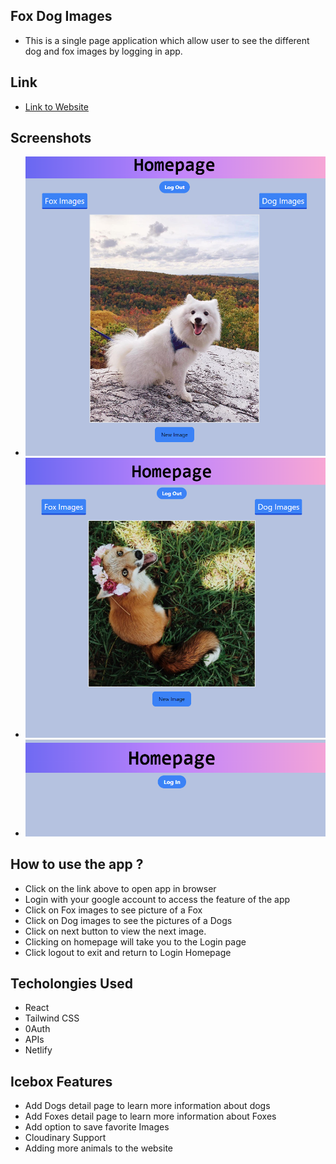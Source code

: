 ## Fox Dog Images
- This is a single page application which allow user to see the different dog and fox images by logging in app.

## Link 
 
 - [Link to Website](https://fox-dog-images.netlify.app/)

## Screenshots 
 - ![Alt text](/images/image-1.png)
 - ![Alt text](/images/image3.png)
 - ![Alt text](/images/image-2.png)
 

## How to use the app ?

- Click on the link above to open app in browser
- Login with your google account to access the feature of the app
- Click on Fox images to see picture of a Fox
- Click on Dog images to see the pictures of a Dogs
- Click on next button to view the next image.
- Clicking on homepage will take you to the Login page
- Click logout to exit and return to Login Homepage

 ## Techolongies Used

- React
- Tailwind CSS
- 0Auth
- APIs
- Netlify 

## Icebox Features

 - Add Dogs detail page to learn more information about dogs
 - Add Foxes detail page to learn more information about Foxes
 - Add option to save favorite Images
 - Cloudinary Support
 - Adding more animals to the website


